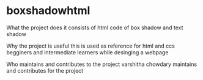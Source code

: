 # boxshadowhtml

What the project does
  it consists of html code of box shadow and text shadow

Why the project is useful
  this is used as reference for html and ccs begginers and intermediate learners while desinging a webpage
  
Who maintains and contributes to the project
  varshitha chowdary maintains and contributes for the project

